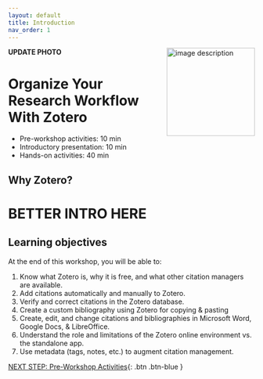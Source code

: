 ```yaml
---
layout: default
title: Introduction 
nav_order: 1
---
```

**UPDATE PHOTO**
<img src="images/WORKSHOP-LOGO-HERE.png" style="float:right;width:180px;" alt="image description">

# Organize Your Research Workflow With Zotero

- Pre-workshop activities: 10 min 
- Introductory presentation: 10 min
- Hands-on activities: 40 min

## Why Zotero? 

# **BETTER INTRO HERE**

## Learning objectives

At the end of this workshop, you will be able to:

1. Know what Zotero is, why it is free, and what other citation managers are available.
2. Add citations automatically and manually to Zotero.
3. Verify and correct citations in the Zotero database.
4. Create a custom bibliography using Zotero for copying & pasting
5. Create, edit, and change citations and bibliographies in Microsoft Word, Google Docs, & LibreOffice.
6. Understand the role and limitations of the Zotero online environment vs. the standalone app.
7. Use metadata (tags, notes, etc.) to augment citation management.
 
[NEXT STEP: Pre-Workshop Activities](pre-workshop.html){: .btn .btn-blue }
